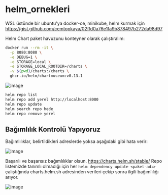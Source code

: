 # helm_ornekleri

WSL üstünde bir ubuntu'ya docker-ce, minikube, helm kurmak için
https://gist.github.com/cemtopkaya/02ffd0a76e1fa9b878497b272da98d97

Helm Chart paket havuzunu konteyner olarak çalıştıralım:

```bash
docker run --rm -it \
  -p 8080:8080 \
  -e DEBUG=1 \
  -e STORAGE=local \
  -e STORAGE_LOCAL_ROOTDIR=/charts \
  -v $(pwd)/charts:/charts \
  ghcr.io/helm/chartmuseum:v0.13.1
```

![image](https://user-images.githubusercontent.com/261946/143963256-960f511e-b3ff-4c74-b010-3e97698404e7.png)

```bash
helm repo list
helm repo add yerel http://localhost:8080
helm repo update
helm search repo hede
helm repo remove yerel
```

## Bağımlılık Kontrolü Yapıyoruz
Bağımlılıklar, belirtildikleri adreslerde yoksa aşağıdaki gibi hata verir:

![image](https://user-images.githubusercontent.com/261946/143964194-7f6b53c2-dd33-48f5-815e-e7f1d92d6b59.png)

Başarılı ve başarısız bağımlılıklar olsun. https://charts.helm.sh/stable/ Repo listemizde tanımlı olmadığı için her `helm dependency update <paket-adı>` 
çalıştığında charts.helm.sh adresinden verileri çekip sonra ilgili bağımlılığı arıyor.

![image](https://user-images.githubusercontent.com/261946/143966648-c3ae708b-439b-4746-b72f-2c534dcfb046.png)

